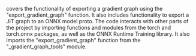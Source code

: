 covers the functionality of exporting a gradient graph using the "export_gradient_graph" function. It also includes functionality to export a JIT graph to an ONNX model proto. The code interacts with other parts of the project by importing functions and modules from the torch and torch.onnx packages, as well as the ONNX Runtime Training library. It also imports the "export_gradient_graph" function from the "_gradient_graph_tools" module.